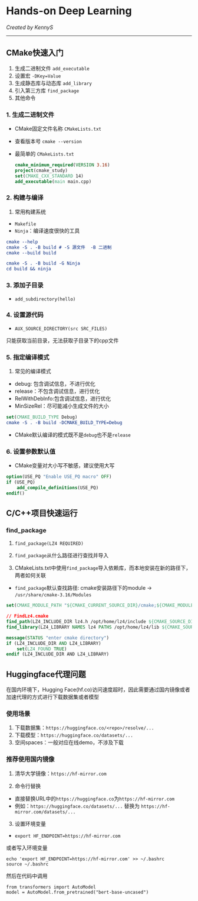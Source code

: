 # Hands-on Deep Learning

*Created by KennyS*

---

## CMake快速入门

1. 生成二进制文件 `add_executable`
2. 设置宏 `-DKey=Value`
3. 生成静态库与动态库 `add_library`
4. 引入第三方库 `find_package`
5. 其他命令


### 1. 生成二进制文件

- CMake固定文件名称 `CMakeLists.txt`
- 查看版本号 `cmake --version`
- 最简单的 `CMakeLists.txt`

    ```cmake
    cmake_minimum_required(VERSION 3.16)
    project(cmake_study)
    set(CMAKE_CXX_STANDARD 14)
    add_executable(main main.cpp)
    ```

### 2. 构建与编译

1. 常用构建系统

- `Makefile`
- `Ninja`：编译速度很快的工具

```cmake
cmake --help
cmake -S . -B build # -S 源文件  -B 二进制
cmake --build build

cmake -S . -B build -G Ninja
cd build && ninja
```

### 3. 添加子目录

- `add_subdirectory(hello)`

### 4. 设置源代码

- `AUX_SOURCE_DIRECTORY(src SRC_FILES)`

只能获取当前目录，无法获取子目录下的cpp文件


### 5. 指定编译模式

1. 常见的编译模式

- debug: 包含调试信息，不进行优化
- release：不包含调试信息，进行优化
- RelWithDebInfo:包含调试信息，进行优化
- MinSizeRel：尽可能减小生成文件的大小

```cmake
set(CMAKE_BUILD_TYPE Debug)
cmake -S . -B build -DCMAKE_BUILD_TYPE=Debug
```

- CMake默认编译的模式既不是`debug`也不是`release`


### 6. 设置参数默认值

- CMake变量对大小写不敏感，建议使用大写

```cmake
option(USE_PQ "Enable USE_PQ macro" OFF)
if (USE_PQ)
    add_compile_definitions(USE_PQ)
endif()
```



## C/C++项目快速运行

### find_package

1. `find_package(LZ4 REQUIRED)`

2. `find_package`从什么路径进行查找并导入

3. CMakeLists.txt中使用`find_package`导入依赖库，而本地安装在新的路径下，两者如何关联

- `find_package`默认查找路径: cmake安装路径下的module -> `/usr/share/cmake-3.16/Modules`

```cmake
set(CMAKE_MODULE_PATH "${CMAKE_CURRENT_SOURCE_DIR}/cmake;${CMAKE_MODULE_PATH}") // 当前cmake路径下的`cmake/`或者默认的`cmake/module/`
```


```cmake
// FindLz4.cmake
find_path(LZ4_INCLUDE_DIR lz4.h /opt/home/lz4/include ${CMAKE_SOURCE_DIR}/Module)
find_library(LZ4_LIBRARY NAMES lz4 PATHS /opt/home/lz4/lib ${CMAKE_SOURCE_DIR}/Module)

message(STATUS "enter cmake directory")
if (LZ4_INCLUDE_DIR AND LZ4_LIBRARY)
    set(LZ4_FOUND TRUE)
endif (LZ4_INCLUDE_DIR AND LZ4_LIBRARY)
```


## Huggingface代理问题

在国内环境下，Hugging Face(hf.co)访问速度超时，因此需要通过国内镜像或者加速代理的方式进行下载数据集或者模型

### 使用场景

1. 下载数据集：`https://huggingface.co/<repo>/resolve/...`
2. 下载模型：`https://huggingface.co/datasets/...`
3. 空间spaces：一般对应在线demo，不涉及下载

### 推荐使用国内镜像

1. 清华大学镜像：`https://hf-mirror.com`

2. 命令行替换

- 直接替换URL中的`https://huggingface.co`为`https://hf-mirror.com`
- 例如：`https://huggingface.co/datasets/...` 替换为 `https://hf-mirror.com/datasets/...`

3. 设置环境变量

- `export HF_ENDPOINT=https://hf-mirror.com`

或者写入环境变量

```
echo 'export HF_ENDPOINT=https://hf-mirror.com' >> ~/.bashrc
source ~/.bashrc
```

然后在代码中调用

```
from transformers import AutoModel
model = AutoModel.from_pretrained("bert-base-uncased")
```